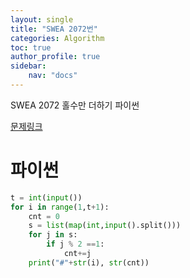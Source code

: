 ```yaml
---
layout: single
title: "SWEA 2072번"
categories: Algorithm
toc: true
author_profile: true
sidebar:
    nav: "docs"
---
```


SWEA 2072 홀수만 더하기 파이썬

[문제링크](https://swexpertacademy.com/main/code/problem/problemDetail.do?problemLevel=1&contestProbId=AV5QSEhaA5sDFAUq&categoryId=AV5QSEhaA5sDFAUq&categoryType=CODE&problemTitle=&orderBy=FIRST_REG_DATETIME&selectCodeLang=PYTHON&select-1=1&pageSize=10&pageIndex=1)



# 파이썬
```python
t = int(input())
for i in range(1,t+1):
    cnt = 0
    s = list(map(int,input().split()))
    for j in s:
        if j % 2 ==1:
            cnt+=j
    print("#"+str(i), str(cnt))
```